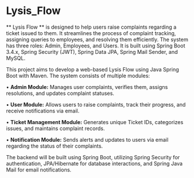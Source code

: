 # Lysis_Flow


** Lysis Flow ** is designed to help users raise complaints regarding a ticket issued to them. It streamlines the process of complaint tracking, assigning queries to employees, and resolving them efficiently. The system has three roles: Admin, Employees, and Users. It is built using Spring Boot 3.4.x, Spring Security (JWT), Spring Data JPA, Spring Mail Sender, and MySQL.


This project aims to develop a web-based Lysis Flow using Java Spring Boot with Maven. The system consists of multiple modules:

•	**Admin Module:** Manages user complaints, verifies them, assigns resolutions, and updates complaint statuses.

•	**User Module:** Allows users to raise complaints, track their progress, and receive notifications via email.

•	**Ticket Management Module:** Generates unique Ticket IDs, categorizes issues, and maintains complaint records.

•	**Notification Module:** Sends alerts and updates to users via email regarding the status of their complaints.


The backend will be built using Spring Boot, utilizing Spring Security for authentication, JPA/Hibernate for database interactions, and Spring Java Mail for email notifications.
